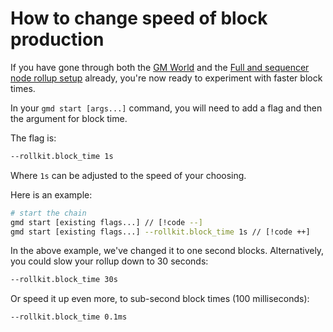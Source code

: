 # How to change speed of block production

If you have gone through both the [GM World](./gm-world) and the
[Full and sequencer node rollup setup](./full-and-sequencer-node)
already, you're now ready to experiment with faster block times.

In your `gmd start [args...]` command, you will need to add a flag
and then the argument for block time.

The flag is:

```bash
--rollkit.block_time 1s
```

Where `1s` can be adjusted to the speed of your choosing.

Here is an example:

```bash
# start the chain
gmd start [existing flags...] // [!code --]
gmd start [existing flags...] --rollkit.block_time 1s // [!code ++]
```

In the above example, we've changed it to one second blocks.
Alternatively, you could slow your rollup down to 30 seconds:

```bash
--rollkit.block_time 30s
```

Or speed it up even more, to sub-second block times (100 milliseconds):

```bash
--rollkit.block_time 0.1ms
```
